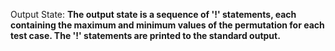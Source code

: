 Output State: **The output state is a sequence of '!' statements, each containing the maximum and minimum values of the permutation for each test case. The '!' statements are printed to the standard output.**